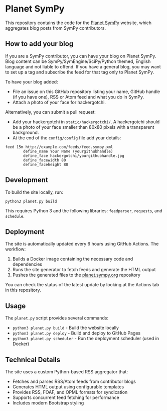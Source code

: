 # Planet SymPy

This repository contains the code for the [Planet SymPy](https://planet.sympy.org/) website, which aggregates blog posts from SymPy contributors.

## How to add your blog

If you are a SymPy contributor, you can have your blog on Planet SymPy. Blog content can be SymPy/SymEngine/SciPy/Python themed, English language and not liable to offend. If you have a general blog, you may want to set up a tag and subscribe the feed for that tag only to Planet SymPy.

To have your blog added:
- File an issue on this GitHub repository listing your name, GitHub handle (if you have one), RSS or Atom feed and what you do in SymPy.
- Attach a photo of your face for hackergotchi.

Alternatively, you can submit a pull request:
- Add your hackergotchi in `static/hackergotchi/`. A hackergotchi should be a photo of your face smaller than 80x80 pixels with a transparent background.
- At the end of the `config/config` file add your details:
```
feed 15m http://example.com/feeds/feed.sympy.xml
        define_name Your Name (yourgithubhandle)
        define_face hackergotchi/yourgithubhandle.jpg
        define_facewidth 80
        define_faceheight 80
```

## Development

To build the site locally, run:

```
python3 planet.py build
```

This requires Python 3 and the following libraries: `feedparser`, `requests`, and `schedule`.

## Deployment

The site is automatically updated every 6 hours using GitHub Actions. The workflow:

1. Builds a Docker image containing the necessary code and dependencies
2. Runs the site generator to fetch feeds and generate the HTML output
3. Pushes the generated files to the [planet.sympy.org](https://github.com/planet-sympy/planet.sympy.org) repository

You can check the status of the latest update by looking at the Actions tab in this repository.

## Usage

The `planet.py` script provides several commands:

- `python3 planet.py build` - Build the website locally
- `python3 planet.py deploy` - Build and deploy to GitHub Pages
- `python3 planet.py scheduler` - Run the deployment scheduler (used in Docker)

## Technical Details

The site uses a custom Python-based RSS aggregator that:
- Fetches and parses RSS/Atom feeds from contributor blogs
- Generates HTML output using configurable templates
- Provides RSS, FOAF, and OPML formats for syndication
- Supports concurrent feed fetching for performance
- Includes modern Bootstrap styling
